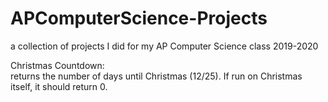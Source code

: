 # APComputerScience-Projects
a collection of projects I did for my AP Computer Science class 2019-2020   
    
Christmas Countdown:    
returns the number of days until Christmas (12/25). If run on Christmas itself, it should return 0. 
